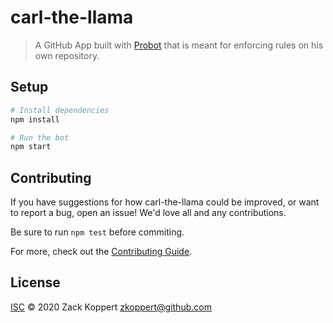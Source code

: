 # carl-the-llama

> A GitHub App built with [Probot](https://github.com/probot/probot) that is meant for enforcing rules on his own repository.

## Setup

```sh
# Install dependencies
npm install

# Run the bot
npm start
```

## Contributing

If you have suggestions for how carl-the-llama could be improved, or want to report a bug, open an issue! We'd love all and any contributions.

Be sure to run `npm test` before commiting.

For more, check out the [Contributing Guide](CONTRIBUTING.md).

## License

[ISC](LICENSE) © 2020 Zack Koppert <zkoppert@github.com>

